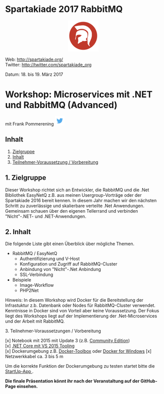 # Spartakiade 2017 RabbitMQ
<p align="center"><img src="images/logo_spartakiade.png" width=100/></p>

Web: http://spartakiade.org/  
Twitter: http://twitter.com/spartakiade_org

Datum: 18. bis 19. März 2017

# Workshop: Microservices mit .NET und RabbitMQ (Advanced)
mit Frank Pommerening <a href="https://twitter.com/fpommerening"><img src="images/TwitterLogo.png" alt="Follow @fpommerening" width=30/></a> 

## Inhalt
1. [Zielgruppe](#zielgruppe)
2. [Inhalt](#inhalt)
3. [Teilnehmer-Voraussetzung / Vorbereitung](#voraussetzungen)

<a name="zielgruppe"></a>
## 1. Zielgruppe
Dieser Workshop richtet sich an Entwickler, die RabbitMQ und die .Net Bibliothek EasyNetQ z.B. aus meinen Usergroup-Vorträge oder der Spartakiade 2016 bereit kennen. 
In diesem Jahr machen wir den nächsten Schritt zu zuverlässige und skalierbare verteilte .Net Anwendungen. Gemeinsam schauen über den eigenen Tellerrand und verbinden "Nicht"-.NET- und .NET-Anwendungen. 

## 2. Inhalt

Die folgende Liste gibt einen Überblick über mögliche Themen.
- RabbitMQ / EasyNetQ
    - Authentifizierung und V-Host
    - Konfiguration und Zugriff auf RabbitMQ-Cluster
    - Anbindung von "Nicht"-.Net Anbindung
    - SSL-Verbindung
- Beispiele
   - Image-Workflow
   - PHP2Net


Hinweis: In diesem Workshop wird Docker für die Bereitstellung der Infrastuktur z.b. Datenbank oder Nodes für RabbitMQ-Cluster verwendet. Kenntnisse in Docker sind von Vorteil aber keine Voraussetzung.
Der Fokus liegt des Workshops liegt auf der Implementierung der .Net-Microservices und der Arbeit mit RabbitMQ.

<a name="voraussetzungen"></a>
3. Teilnehmer-Voraussetzungen / Vorbereitung

[x] Notebook mit 2015 mit Update 3 (z.B. <a href="https://www.visualstudio.com/de-de/downloads/download-visual-studio-vs.aspx">Community Edition</a>)<br/>
[x] <a href="https://www.microsoft.com/net/core">.NET Core mit VS 2015 Tooling</a></br>
[x] Dockerumgebung z.B. <a href="https://www.docker.com/products/docker-toolbox">Docker-Toolbox</a> oder <a href="https://docs.docker.com/docker-for-windows/"> Docker for Windows</a>
[x] Netzwerkkabel ca. 3 bis 5 m

Um die korrekte Funktion der Dockerumgebung zu testen startet bitte die <a href="startupApp.md" > StartUp-App </a>.

<b>Die finale Präsentation könnt ihr nach der Veranstaltung auf der GitHub-Page einsehen.</b>
